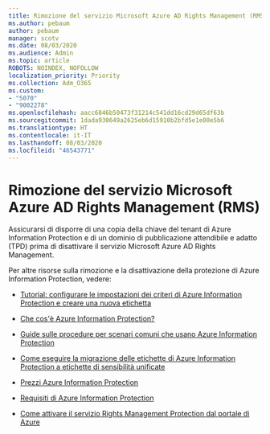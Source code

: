 ```yaml
---
title: Rimozione del servizio Microsoft Azure AD Rights Management (RMS)
ms.author: pebaum
author: pebaum
manager: scotv
ms.date: 08/03/2020
ms.audience: Admin
ms.topic: article
ROBOTS: NOINDEX, NOFOLLOW
localization_priority: Priority
ms.collection: Adm_O365
ms.custom:
- "5070"
- "9002278"
ms.openlocfilehash: aacc6846b50473f31214c541dd16cd29d65df63b
ms.sourcegitcommit: 1dada930649a2625eb6d15910b2bfd5e1e00e5b6
ms.translationtype: HT
ms.contentlocale: it-IT
ms.lasthandoff: 08/03/2020
ms.locfileid: "46543771"
---
```

# <a name="decommission-azure-rights-management-service-rms"></a>Rimozione del servizio Microsoft Azure AD Rights Management (RMS)

Assicurarsi di disporre di una copia della chiave del tenant di Azure Information Protection e di un dominio di pubblicazione attendibile e adatto (TPD) prima di disattivare il servizio Microsoft Azure AD Rights Management.

Per altre risorse sulla rimozione e la disattivazione della protezione di Azure Information Protection, vedere:

- [Tutorial: configurare le impostazioni dei criteri di Azure Information Protection e creare una nuova etichetta](https://docs.microsoft.com/azure/information-protection/get-started/infoprotect-quick-start-tutorial)
- [Che cos'è Azure Information Protection?](https://docs.microsoft.com/azure/information-protection/what-is-information-protection)
- [Guide sulle procedure per scenari comuni che usano Azure Information Protection](https://docs.microsoft.com/azure/information-protection/how-to-guides)  
    
- [Come eseguire la migrazione delle etichette di Azure Information Protection a etichette di sensibilità unificate](https://docs.microsoft.com/azure/information-protection/configure-policy-migrate-labels)  
    
- [Prezzi Azure Information Protection](https://azure.microsoft.com/pricing/details/information-protection)  
    
- [Requisiti di Azure Information Protection](https://docs.microsoft.com/azure/information-protection/get-started/requirements)  
    
- [Come attivare il servizio Rights Management Protection dal portale di Azure](https://docs.microsoft.com/azure/information-protection/deploy-use/activate-azure)